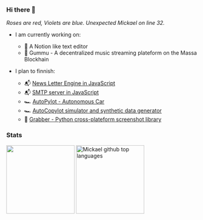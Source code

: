 ### Hi there 👋



_Roses are red, Violets are blue. Unexpected Mickael on line 32._

- I am currently working on:
    - 📰 A Notion like text editor
    - 🎵 Gummu - A decentralized music streaming plateform on the Massa Blockhain 


- I plan to finnish:
     - 📬 [News Letter Engine in JavaScript](https://github.com/mickael-btc/amandus)
     - 📬 [SMTP server in JavaScript](https://github.com/mickael-btc/node-mailin)
     - 🏎️ [AutoPylot - Autonomous Car](https://github.com/Autonomobile/AutoPylot)
     - 🏎️ [AutoCopylot simulator and synthetic data generator](https://github.com/Autonomobile/AutoCopylot)
     - 📸 [Grabber - Python cross-plateform screenshot library](https://github.com/mickael-btc/grabber)

 
### Stats
<img height="180em" src="https://github-readme-stats.vercel.app/api?username=mickael-btc&show_icons=true&count_private=true&hide_border=true"></img>
<img height="180em" src="https://github-readme-stats.vercel.app/api/top-langs/?username=mickael-btc&show_icons=true&layout=compact&hide_progress=true&langs_count=10" alt="Mickael github top languages"  />
